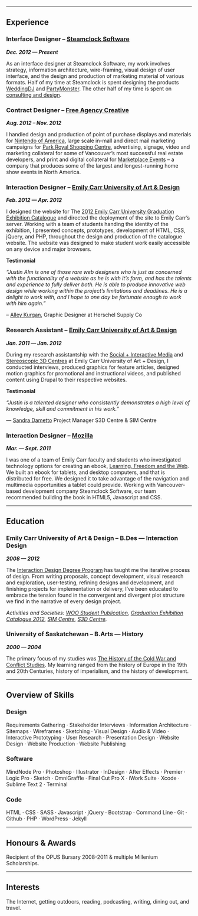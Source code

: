 ***

## Experience

### Interface Designer – [Steamclock Software](http://www.steamclock.com)
**_Dec. 2012 — Present_**

As an interface designer at Steamclock Software, my work involves strategy, information architecture, wire-framing, visual design of user interface, and the design and production of marketing material of various formats. Half of my time at Steamclock is spent designing the products [WeddingDJ](http://www.steamclock.com/weddingdj/) and [PartyMonster](http://www.steamclock.com/partymonster/). The other half of my time is spent on [consulting and design](http://www.steamclock.com/services/).

### Contract Designer – [Free Agency Creative](http://freeagencycreative.com/)
**_Aug. 2012 – Nov. 2012_**

I handled design and production of point of purchase displays and materials for [Nintendo of America](http://www.nintendo.com/), large scale in-mall and direct mail marketing campaigns for [Park Royal Shopping Centre](http://www.shopparkroyal.com/), advertising, signage, video and marketing collateral for some of Vancouver’s most successful real estate developers, and print and digital collateral for [Marketplace Events](http://www.nintendo.com/) – a company that produces some of the largest and longest-running home show events in North America.

### Interaction Designer – [Emily Carr University of Art & Design](http://www.ecuad.ca)
**_Feb. 2012 — Apr. 2012_**

I designed the website for The [2012 Emily Carr University Graduation Exhibition Catalogue](http://grad2012.ecuad.ca/) and directed the deployment of the site to Emily Carr’s server. Working with a team of students handing the identity of the exhibition, I presented concepts, prototypes, development of HTML, CSS, jQuery, and PHP, throughout the design and production of the catalogue website. The website was designed to make student work easily accessible on any device and major browsers.

**Testimonial**

_“Justin Alm is one of those rare web designers who is just as concerned with the functionality of a website as he is with it’s form, and has the talents and experience to fully deliver both. He is able to produce innovative web design while working within the project’s limitations and deadlines. He is a delight to work with, and I hope to one day be fortunate enough to work with him again.”_

– [Alley Kurgan](http://alleykurgan.com/), Graphic Designer at Herschel Supply Co

### Research Assistant – [Emily Carr University of Art & Design](http://www.ecuad.ca)
**_Jan. 2011 — Jan. 2012_**

During my research assistantship with the [Social + Interactive Media](http://research.ecuad.ca/simcentre/) and [Stereoscopic 3D Centres](http://research.ecuad.ca/s3dcentre/) at Emily Carr University of Art + Design, I conducted interviews, produced graphics for feature articles, designed motion graphics for promotional and instructional videos, and published content using Drupal to their respective websites.

**Testimonial**

_“Justin is a talented designer who consistently demonstrates a high level of knowledge, skill and commitment in his work.”_

— [Sandra Dametto](https://www.linkedin.com/in/sandradametto) Project Manager S3D Centre & SIM Centre

### Interaction Designer – [Mozilla](https://www.mozilla.org/en-US/)
**_Mar. — Sept. 2011_**

I was one of a team of Emily Carr faculty and students who investigated technology options for creating an ebook, [Learning, Freedom and the Web](http://learningfreedomandtheweb.org/). We built an ebook for tablets, and desktop computers, and that is distributed for free. We designed it to take advantage of the navigation and multimedia opportunities a tablet could provide. Working with Vancouver-based development company Steamclock Software, our team recommended building the book in HTML5, Javascript and CSS.

***

## Education

### Emily Carr University of Art & Design – B.Des — Interaction Design
**_2008 — 2012_**

The [Interaction Design Degree Program](http://design.ecuad.ca/) has taught me the iterative process of design. From writing proposals, concept development, visual research and exploration, user-testing, refining designs and development, and finishing projects for implementation or delivery, I’ve been educated to embrace the tension found in the convergent and divergent plot structure we find in the narrative of every design project.

_Activities and Societies: [WOO Student Publication](http://www.woopublication.ca/), [Graduation Exhibition Catalogue 2012](http://grad2012.ecuad.ca), [SIM Centre](http://research.ecuad.ca/simcentre/), [S3D Centre](http://research.ecuad.ca/s3dcentre/)._

### University of Saskatchewan – B.Arts — History
**_2000 — 2004_**

The primary focus of my studies was [The History of the Cold War and Conflict Studies](http://artsandscience.usask.ca/arts-science/humanities-finearts.php). My learning ranged from the history of Europe in the 19th and 20th Centuries, history of imperialism, and the history of development.

***

## Overview of Skills

### Design

Requirements Gathering · Stakeholder Interviews · Information Architecture · Sitemaps · Wireframes · Sketching · Visual Design · Audio & Video · Interactive Prototyping · User Research · Presentation Design · Website Design · Website Production · Website Publishing

### Software

MindNode Pro · Photoshop · Illustrator · InDesign · After Effects · Premier · Logic Pro · Sketch · OmniGraffle · Final Cut Pro X · iWork Suite · Xcode · Sublime Text 2 · Terminal

### Code

HTML · CSS · SASS · Javascript · jQuery · Bootstrap · Command Line · Git · Github · PHP · WordPress · Jekyll

***

## Honours & Awards

Recipient of the OPUS Bursary 2008-2011 & multiple Millenium Scholarships.

***

## Interests

The Internet, getting outdoors, reading, podcasting, writing, dining out, and travel.
